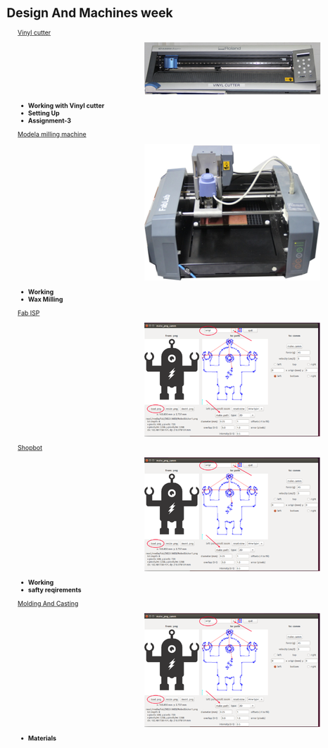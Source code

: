 <div style="width:1000px;">

# Design And Machines week

<div style="margin-left:2.5%">

<a href="week2_1.html">Vinyl cutter</a>

<center><a href="week2_1.html" target="_blank"><img src="img/vinyl_cutter/vinyl.png" width= "400"/></a></center>

* <b>Working with Vinyl cutter</b>
* <b>Setting Up</b>
* <b>Assignment-3</b>

[Modela milling machine](week2_2.html)

<center><a href="week2_2.html" target="_blank"><img src="img/modella_milling/m.JPG" width= "400"/></a></center>

* <b>Working</b>
* <b>Wax Milling</b>

[Fab ISP](week2_3.html)

<center><a href="week2_3.html" target="_blank"><img src="img/vinyl_cutter/3.png" width= "400"/></a></center>

[Shopbot](week2_4.html)

<center><a href="week2_4.html" target="_blank"><img src="img/vinyl_cutter/3.png" width= "400"/></a></center>

* <b>Working</b>
* <b>safty reqirements</b>




[Molding And Casting](week2_5.html)

<center><a href="week2_5.html" target="_blank"><img src="img/vinyl_cutter/3.png" width= "400"/></a></center>

* <b>Materials</b>

</div>
